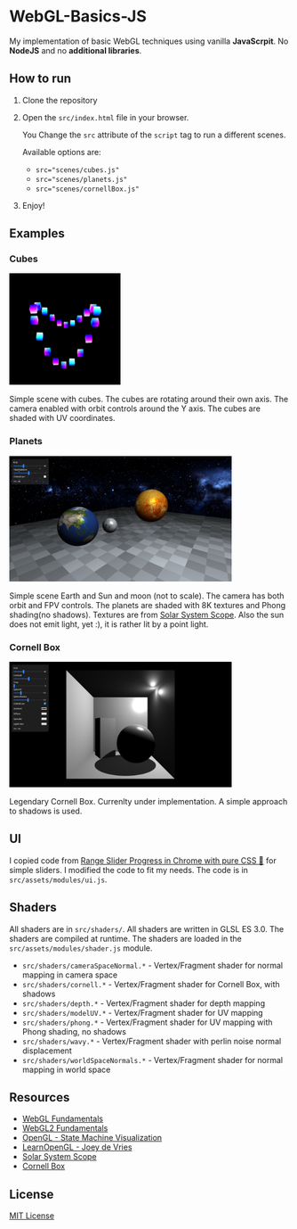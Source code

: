 # WebGL-Basics-JS
My implementation of basic WebGL techniques using vanilla **JavaScrpit**. No **NodeJS** and no **additional libraries**.

## How to run
1. Clone the repository
2. Open the `src/index.html` file in your browser. 

    You Change the `src` attribute of the `script` tag to run a different scenes.

    Available options are:
    - `src="scenes/cubes.js"`
    - `src="scenes/planets.js"`
    - `src="scenes/cornellBox.js"`
3. Enjoy!

## Examples
### Cubes

<img src="src/assets/images/misc/cubes.png" alt="Cubes" width="200"/>

Simple scene with cubes. The cubes are rotating around their own axis. The camera enabled with orbit controls around the Y axis. The cubes are shaded with UV coordinates.

### Planets
<img src="src/assets/images/misc/planets.png" alt="Planets" width="400"/>

Simple scene Earth and Sun and moon (not to scale). The camera has both orbit and FPV controls. The planets are shaded with 8K textures and Phong shading(no shadows). Textures are from [Solar System Scope](https://www.solarsystemscope.com/textures/). Also the sun does not emit light, yet :), it is rather lit by a point light.

### Cornell Box
<img src="src/assets/images/misc/box.png" alt="Cornell Box" width="400"/>

Legendary Cornell Box. Currenlty under implementation. A simple approach to shadows is used.


## UI
I copied code from [Range Slider Progress in Chrome with pure CSS 🌟](https://codepen.io/ShadowShahriar/pen/zYPPYrQ) for simple sliders. I modified the code to fit my needs. The code is in `src/assets/modules/ui.js`.

## Shaders
All shaders are in `src/shaders/`. All shaders are written in GLSL ES 3.0. The shaders are compiled at runtime. The shaders are loaded in the `src/assets/modules/shader.js` module.
- `src/shaders/cameraSpaceNormal.*` - Vertex/Fragment shader for normal mapping in camera space
- `src/shaders/cornell.*` - Vertex/Fragment shader for Cornell Box, with shadows
- `src/shaders/depth.*` - Vertex/Fragment shader for depth mapping
- `src/shaders/modelUV.*` - Vertex/Fragment shader for UV mapping
- `src/shaders/phong.*` - Vertex/Fragment shader for UV mapping with Phong shading, no shadows
- `src/shaders/wavy.*` - Vertex/Fragment shader with perlin noise normal displacement
- `src/shaders/worldSpaceNormals.*` - Vertex/Fragment shader for normal mapping in world space

## Resources
- [WebGL Fundamentals](https://webglfundamentals.org/)
- [WebGL2 Fundamentals](https://webgl2fundamentals.org/)
- [OpenGL - State Machine Visualization](https://webglfundamentals.org/webgl/lessons/resources/webgl-state-diagram.html)
- [LearnOpenGL - Joey de Vries](https://learnopengl.com/)
- [Solar System Scope](https://www.solarsystemscope.com/textures/)
- [Cornell Box](https://en.wikipedia.org/wiki/Cornell_box)

## License
[MIT License](https://choosealicense.com/licenses/mit/)